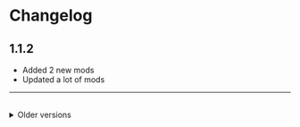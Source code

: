 <!-- markdownlint-disable MD033 -->
# Changelog

## 1.1.2

- Added 2 new mods
- Updated a lot of mods

---

<br>

<details>
<summary>
Older versions
</summary>

## 1.1.1

- Removed 16 mods
- Added 27 new mods

## 1.1.0

- Removed 1 mod
- Added 3 new mods

## 1.0.9

- Removed 5 mods
- Added 6 new mods
- Updated config and mods

## 1.0.8

- Removed 12 mods
- Added 10 new mods
- Updated config files

## 1.0.7

- Removed 7 mods
- Added 5 new mods
- Updated 4 mods
- Updated config files

## 1.0.6

- Added 4 new mods
- Removed 2 mod
- Updated config files
- Nerfed the Rolling Giant

## 1.0.5

- Added 3 new mods
- Added 1 new moon
- Updated some mods
- Updated config files
- Added LethalRichPresence mod

## 1.0.4

- Added and removed 2 mods
- Modified a few config files

## 1.0.3

- Forgot to update some other config files

## 1.0.2

- Added 7 new mods
- Updated a few mods
- Updated Config files

## 1.0.1

- Updated Mods
- Added config files

## 1.0.0

- Initial release

</details>
